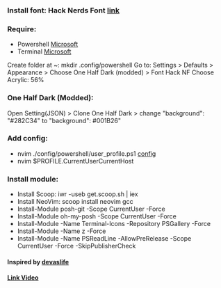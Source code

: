 ### Install font: Hack Nerds Font [link](./Font)
### Require: 
+ Powershell [Microsoft](https://www.microsoft.com/vi-vn/p/powershell/9mz1snwt0n5d?activetab=pivot:overviewtab)
+ Terminal [Microsoft](https://www.microsoft.com/vi-vn/p/windows-terminal/9n0dx20hk701?activetab=pivot:overviewtab)


Create folder at ~: mkdir .config/powershell
Go to: Settings > Defaults > Appearance > Choose One Half Dark (modded) > Font Hack NF
Choose Acrylic: 56%

### One Half Dark (Modded):
Open Setting(JSON) > Clone One Half Dark > change "background": "#282C34" to "background": #001B26"

### Add config:
+ nvim ./config/powershell/user_profile.ps1 [config](./config)
+ nvim $PROFILE.CurrentUserCurrentHost

### Install module:
+ Install Scoop: iwr -useb get.scoop.sh | iex
+ Install NeoVim: scoop install neovim gcc
+ Install-Module posh-git -Scope CurrentUser -Force
+ Install-Module oh-my-posh -Scope CurrentUser -Force
+ Install-Module -Name Terminal-Icons -Repository PSGallery -Force
+ Install-Module -Name z -Force
+ Install-Module -Name PSReadLine -AllowPreRelease -Scope CurrentUser -Force -SkipPublisherCheck


#### Inspired by [devaslife](https://www.youtube.com/channel/UC7yZ6keOGsvERMp2HaEbbXQ) 
#### [Link Video](https://www.youtube.com/watch?v=5-aK2_WwrmM&t=938s)
